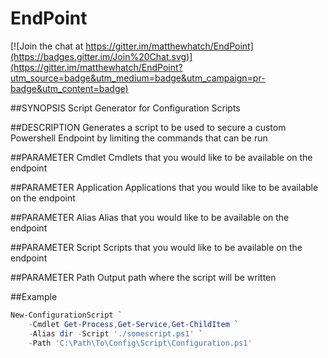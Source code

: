 # EndPoint

[![Join the chat at https://gitter.im/matthewhatch/EndPoint](https://badges.gitter.im/Join%20Chat.svg)](https://gitter.im/matthewhatch/EndPoint?utm_source=badge&utm_medium=badge&utm_campaign=pr-badge&utm_content=badge)

##SYNOPSIS
    Script Generator for Configuration Scripts

##DESCRIPTION
    Generates a script to be used to secure a custom Powershell Endpoint by limiting the commands that can be run

##PARAMETER Cmdlet
    Cmdlets that you would like to be available on the endpoint

##PARAMETER Application
    Applications that you would like to be available on the endpoint

##PARAMETER Alias
    Alias that you would like to be available on the endpoint

##PARAMETER Script
    Scripts that you would like to be available on the endpoint

##PARAMETER Path
    Output path where the script will be written
	
##Example
```powershell
New-ConfigurationScript `
    -Cmdlet Get-Process,Get-Service,Get-ChildItem `
    -Alias dir -Script './somescript.ps1' `
    -Path 'C:\Path\To\Config\Script\Configuration.ps1'
 ```   